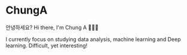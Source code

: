 # ChungA

안녕하세요?
Hi there, I'm Chung A 👩🏻‍💻


I currently focus on studying data analysis, machine learning and Deep learning. 
Difficult, yet interesting! 
